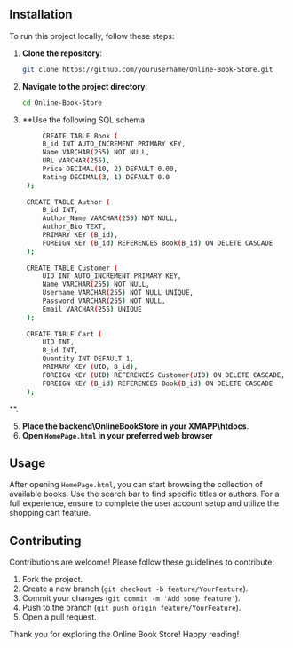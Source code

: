 ## Installation

To run this project locally, follow these steps:

1. **Clone the repository**:
    ```sh
    git clone https://github.com/yourusername/Online-Book-Store.git
    ```

2. **Navigate to the project directory**:
    ```sh
    cd Online-Book-Store
    ```
    
3. **Use the following SQL schema
   ```sh
        CREATE TABLE Book (
        B_id INT AUTO_INCREMENT PRIMARY KEY,
        Name VARCHAR(255) NOT NULL,
        URL VARCHAR(255),
        Price DECIMAL(10, 2) DEFAULT 0.00,
        Rating DECIMAL(3, 1) DEFAULT 0.0
    );
    
    CREATE TABLE Author (
        B_id INT,
        Author_Name VARCHAR(255) NOT NULL,
        Author_Bio TEXT,
        PRIMARY KEY (B_id),
        FOREIGN KEY (B_id) REFERENCES Book(B_id) ON DELETE CASCADE
    );
    
    CREATE TABLE Customer (
        UID INT AUTO_INCREMENT PRIMARY KEY,
        Name VARCHAR(255) NOT NULL,
        Username VARCHAR(255) NOT NULL UNIQUE,
        Password VARCHAR(255) NOT NULL,
        Email VARCHAR(255) UNIQUE
    );
    
    CREATE TABLE Cart (
        UID INT,
        B_id INT,
        Quantity INT DEFAULT 1,
        PRIMARY KEY (UID, B_id),
        FOREIGN KEY (UID) REFERENCES Customer(UID) ON DELETE CASCADE,
        FOREIGN KEY (B_id) REFERENCES Book(B_id) ON DELETE CASCADE
    );
   ```
**.
   
5. **Place the backend\OnlineBookStore in your XMAPP\htdocs**.
6. **Open `HomePage.html` in your preferred web browser**

## Usage

After opening `HomePage.html`, you can start browsing the collection of available books. Use the search bar to find specific titles or authors. For a full experience, ensure to complete the user account setup and utilize the shopping cart feature.

## Contributing

Contributions are welcome! Please follow these guidelines to contribute:

1. Fork the project.
2. Create a new branch (`git checkout -b feature/YourFeature`).
3. Commit your changes (`git commit -m 'Add some feature'`).
4. Push to the branch (`git push origin feature/YourFeature`).
5. Open a pull request.



Thank you for exploring the Online Book Store! Happy reading!
